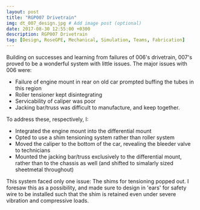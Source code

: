 ```yaml
---
layout: post
title: "RGP007 Drivetrain"
img: dt_007_design.jpg # Add image post (optional)
date: 2017-08-30 12:55:00 +0300
description: RGP007 Drivetrain
tag: [Design, RoseGPE, Mechanical, Simulation, Teams, Fabrication]
---
```


Building on successes and learning from failures of 006's drivetrain, 007's proved to be a wonderful system with little issues. The major issues with 006 were:
- Failure of engine mount in rear on old car prompted buffing the tubes in this region
- Roller tensioner kept disintegrating
- Servicability of caliper was poor
- Jacking bar/truss was difficult to manufacture, and keep together.

To address these, respectively, I:
- Integrated the engine mount into the differential mount
- Opted to use a shim tensioning system rather than roller system
- Moved the caliper to the bottom of the car, revealing the bleeder valve to technicians
- Mounted the jacking bar/truss exclusively to the differential mount, rather than to the chassis as well (and shifted to simalarly sized sheetmetal throughout)

This system faced only one issue: The shims for tensioning popped out. I foresaw this as a possibility, and made sure to design in 'ears' for safety wire to be installed such that the shim is retained even under severe vibration and compressive loads.


